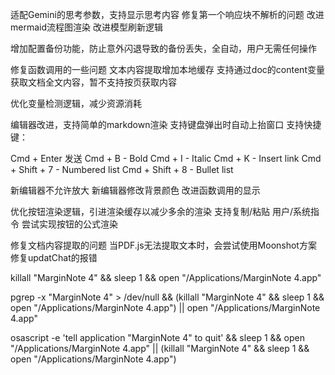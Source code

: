 

适配Gemini的思考参数，支持显示思考内容
修复第一个响应块不解析的问题
改进mermaid流程图渲染
改进模型刷新逻辑


增加配置备份功能，防止意外闪退导致的备份丢失，全自动，用户无需任何操作

修复函数调用的一些问题
文本内容提取增加本地缓存
支持通过doc的content变量获取文档全文内容，暂不支持按页获取内容

优化变量检测逻辑，减少资源消耗

编辑器改进，支持简单的markdown渲染
支持键盘弹出时自动上抬窗口
支持快捷键：

Cmd + Enter 发送
Cmd + B - Bold
Cmd + I - Italic
Cmd + K - Insert link
Cmd + Shift + 7 - Numbered list
Cmd + Shift + 8 - Bullet list

新编辑器不允许放大
新编辑器修改背景颜色
改进函数调用的显示

优化按钮渲染逻辑，引进渲染缓存以减少多余的渲染
支持复制/粘贴 用户/系统指令
尝试实现按钮的公式渲染

修复文档内容提取的问题
当PDF.js无法提取文本时，会尝试使用Moonshot方案
修复updatChat的报错

killall "MarginNote 4" && sleep 1 && open "/Applications/MarginNote 4.app"

pgrep -x "MarginNote 4" > /dev/null && (killall "MarginNote 4" && sleep 1 && open "/Applications/MarginNote 4.app") || open "/Applications/MarginNote 4.app"

osascript -e 'tell application "MarginNote 4" to quit' && sleep 1 && open "/Applications/MarginNote 4.app" || (killall "MarginNote 4" && sleep 1 && open "/Applications/MarginNote 4.app")
